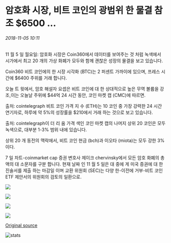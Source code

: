 # 암호화 시장, 비트 코인의 광범위 한 물결 참조 $6500 ...

###### 2018-11-05 10:11

11 월 5 일 월요일: 암호화 시장은 Coin360에서 데이터를 보여주는 것 처럼 녹색에서 시가에서 최고 20 개의 가상 화폐가 모두와 함께 괜찮은 성장의 물결을 보고 있습니다.

Coin360 비트 코인에의 한 시장 시각화 (BTC)는 2 퍼센트 가까이에 있으며, 프레스 시간에 $6400 주위를 거래 합니다.

오늘 트 윗에서, 암호 해설자 요셉은 비트 코인에 대 한 상대적으로 높은 무역 볼륨을 강조,이는 오늘날 주위에 $44억 24 시간 동안, 코인 마켓 캡 (CMC)에 따르면.

출처: cointelegraph 비트 코인 가격 지 수 (ETH)는 10 코인 중 가장 강력한 24 시간 연기자로, 하루에 약 5%의 성장률을 $210에서 거래 하는 것으로 보고 있습니다.

출처: cointelegraph이 더 리 움 가격 색인 코인 마켓 캡의 나머지 상위 20 코인은 모두 녹색으로, 대부분 1-3% 범위 내에 있습니다.

상위 20 개 동전의 맥락에서, 비트 코인 현금 (bch)과 이오타 (miota)는 모두 강한 3% 이다.

7 일 차트-coinmarket cap 증권 변호사 제이크 chervinsky에서 모든 암호 화폐의 총액의 대 소문자를 구분 합니다. 현재 날짜 인 11 월 5 일은 대 중에 게 미국 증권에 대 한 진술서를 제출 하는 마감일 이며 교환 위원회 (SEC)는 다양 한-이전에 거부-비트 코인 ETF 제안서의 위원회의 검토의 일환으로.

![](https://s3.cointelegraph.com/storage/uploads/view/b98ae2f8b8d05e7e015deb1ce558a233.png)

![](https://s3.cointelegraph.com/storage/uploads/view/98da2e06966facbfc945f6de89645135.png)

![](https://s3.cointelegraph.com/storage/uploads/view/328025cffde8750d0255be4421d155d6.png)

![](https://s3.cointelegraph.com/storage/uploads/view/062fab6d3060376160bedb7d2646321e.png)

[Original source](https://cointelegraph.com/news/crypto-markets-see-widespread-wave-of-green-bitcoin-pushes-6-500)

![stats](https://c.statcounter.com/11760860/0/a89fa40b/1/ "stats")